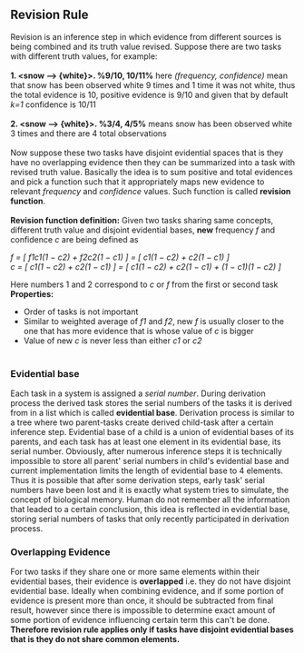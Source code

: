 ## Revision Rule
Revision is an inference step in which evidence from different sources is being combined and its truth value revised. 
Suppose there are two tasks with different truth values, for example: 
<br/><br/>
**1. <snow --> {white}>. %9/10, 10/11%** here _(frequency, confidence)_ mean that snow has been observed white 9 times and 1 time it was not white, thus the total evidence is 10, positive evidence is 9/10 and given that by default _k=1_ confidence is 10/11
<br/><br/>
**2. <snow --> {white}>. %3/4, 4/5%** means snow has been observed white 3 times and there are 4 total observations
<br/><br/>
Now suppose these two tasks have disjoint evidential spaces that is they have no overlapping evidence then they can be summarized into a task with revised truth value. Basically the idea is to sum positive and total evidences and pick a function such that it appropriately maps new evidence to relevant _frequency_ and _confidence_ values. Such function is called **revision function**.
<br/><br/>
**Revision function definition:** Given two tasks sharing same concepts, different truth value and disjoint evidential bases, **new** frequency _f_ and confidence _c_ are being defined as

_f = [ f1c1(1 − c2) + f2c2(1 − c1) ] = [ c1(1 − c2) + c2(1 − c1) ]_ <br/>
_c = [ c1(1 − c2) + c2(1 − c1) ] = [ c1(1 − c2) + c2(1 − c1) + (1 − c1)(1 − c2) ]_

Here numbers 1 and 2 correspond to _c_ or _f_ from the first or second task<br/>
**Properties:** <br/>
* Order of tasks is not important
* Similar to weighted average of _f1_ and _f2_, new _f_ is usually closer to the one that has more evidence that is whose value of _c_ is bigger
* Value of new _c_ is never less than either _c1_ or _c2_
<br/><br/>

### Evidential base
Each task in a system is assigned a _serial number_. During derivation process the derived task stores the serial numbers of the tasks it is derived from in a list which is called **evidential base**. Derivation process is similar to a tree where two parent-tasks create derived child-task after a certain inference step. Evidential base of a child is a union of evidential bases of its parents, and each task has at least one element in its evidential base, its serial number. Obviously, after numerous inference steps it is technically impossible to store all parent' serial numbers in child's evidential base and current implementation limits the length of evidential base to 4 elements. Thus it is possible that after some derivation steps, early task' serial numbers have been lost and it is exactly what system tries to simulate, the concept of biological memory. Human do not remember all the information that leaded to a certain conclusion, this idea is reflected in evidential base, storing serial numbers of tasks that only recently participated in derivation process.

### Overlapping Evidence
For two tasks if they share one or more same elements within their evidential bases, their evidence is **overlapped** i.e. they do not have disjoint evidential base. Ideally when combining evidence, and if some portion of evidence is present more than once, it should be subtracted from final result, however since there is impossible to determine exact amount of some portion of evidence influencing certain term this can't be done. **Therefore revision rule applies only if tasks have disjoint evidential bases that is they do not share common elements.**
